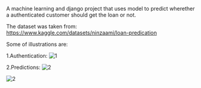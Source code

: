 A machine learning and django project that uses model to predict wherether a authenticated customer should get the loan or not.

The dataset was taken from:
https://www.kaggle.com/datasets/ninzaami/loan-predication

Some of illustrations are:

1.Authentication:
![1](https://github.com/userDoffy/Bank-Loan-Approval--ML-Django-Project/assets/122683480/e966a49d-dcd0-440d-8fcd-c802c6de3e5d)

2.Predictions:
![2](https://github.com/userDoffy/Bank-Loan-Approval--ML-Django-Project/assets/122683480/ae8d624d-2c56-476b-9d11-ca4c24f4ee57)

![2](https://github.com/userDoffy/Bank-Loan-Approval--ML-Django-Project/assets/122683480/391d9d95-b473-429a-84cc-8f28518240e5)
